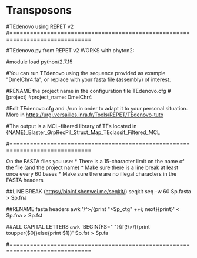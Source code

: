 # Transposons
#TEdenovo using REPET v2
#==============================================================================

#TEdenovo.py from REPET v2 WORKS with phyton2:

#module load python/2.7.15

#You can run TEdenovo using the sequence provided as example "DmelChr4.fa", or replace with your fasta file (assembly) of interest.

#RENAME the project name in the configuration file TEdenovo.cfg
#[project]
#project_name: DmelChr4

#Edit TEdenovo.cfg and ./run in order to adapt it to your personal situation. More in https://urgi.versailles.inra.fr/Tools/REPET/TEdenovo-tuto

#The output is a MCL-filtered library of TEs located in {NAME}_Blaster_GrpRecPil_Struct_Map_TEclassif_Filtered_MCL

#==============================================================================

On the FASTA files you use:
	* There is a 15-character limit on the name of the file (and the project name)
	* Make sure there is a line break at least once every 60 bases
	* Make sure there are no illegal characters in the FASTA headers

##LINE BREAK (https://bioinf.shenwei.me/seqkit/)
seqkit seq -w 60 Sp.fasta > Sp.fna

##RENAME fasta headers
awk '/^>/{print ">Sp_ctg" ++i; next}{print}' < Sp.fna > Sp.fst

##ALL CAPITAL LETTERS
awk 'BEGIN{FS=" "}{if(!/>/){print toupper($0)}else{print $1}}' Sp.fst > Sp.fa

#==============================================================================
